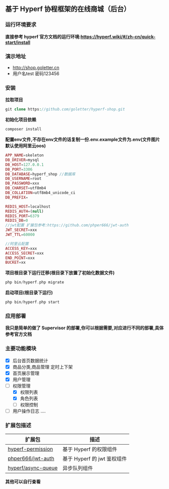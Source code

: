 ## 基于 Hyperf 协程框架的在线商城（后台）

### 运行环境要求
**直接参考 hyperf 官方文档的运行环境:https://hyperf.wiki/#/zh-cn/quick-start/install**

### 演示地址
+ http://shop.goletter.cn
+ 用户名test 密码123456

### 安装
**拉取项目**
```php
git clone https://github.com/goletter/hyperf-shop.git
```
**初始化项目依赖**
```php
composer install
```

**配置env文件,不存在env文件的话复制一份.env.example文件为.env(文件图片默认使用阿里云oos)**
```php
APP_NAME=skeleton
DB_DRIVER=mysql
DB_HOST=127.0.0.1
DB_PORT=3306
DB_DATABASE=hyperf_shop //数据库
DB_USERNAME=root
DB_PASSWORD=xxx
DB_CHARSET=utf8mb4
DB_COLLATION=utf8mb4_unicode_ci
DB_PREFIX=

REDIS_HOST=localhost
REDIS_AUTH=(null)
REDIS_PORT=6379
REDIS_DB=0
//jwt配置 扩展包参考:https://github.com/phper666/jwt-auth
JWT_SECRET=xxx
JWT_TTL=60000

//阿里云配置
ACCESS_KEY=xxx
ACCESS_SECRET=xxx
END_POINT=xxx
BUCKET=xx
```
**项目根目录下运行迁移(根目录下放置了初始化数据文件)**
```php
php bin/hyperf.php migrate
```

**启动项目(根目录下运行)**
```php
php bin/hyperf.php start
```

### 应用部署
**我只是简单的做了 Supervisor 的部署,你可以根据需要,对应进行不同的部署,具体参考官方文档**


### 主要功能模块

- [x] 后台首页数据统计
- [x] 商品分类,商品管理 定时上下架
- [x] 首页展示管理
- [x] 用户管理
- [ ] 权限管理
    - [x] 权限列表
    - [x] 角色列表
    - [ ] 权限控制
- [ ] 用户操作日志
  ....

### 扩展包描述

| 扩展包 | 描述  |  
| --- |  --- |   
| [hyperf-permission](https://github.com/donjan-deng/hyperf-permission) | 基于 Hyperf 的权限组件 |
| [phper666/jwt-auth](https://github.com/phper666/jwt-auth) | 基于 Hyperf 的 jwt 鉴权组件 |
| [hyperf/async-queue](https://github.com/hyperf/async-queue) | 异步队列组件 |
**其他可以自行查看**
